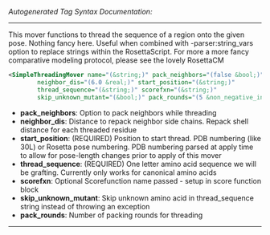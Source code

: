 <!-- THIS IS AN AUTOGENERATED FILE: Don't edit it directly, instead change the schema definition in the code itself. -->

_Autogenerated Tag Syntax Documentation:_

---
This mover functions to thread the sequence of a region onto the given pose. Nothing fancy here. Useful when combined with -parser:string_vars option to replace strings within the RosettaScript. For more a more fancy comparative modeling protocol, please see the lovely RosettaCM

```xml
<SimpleThreadingMover name="(&string;)" pack_neighbors="(false &bool;)"
        neighbor_dis="(6.0 &real;)" start_position="(&string;)"
        thread_sequence="(&string;)" scorefxn="(&string;)"
        skip_unknown_mutant="(&bool;)" pack_rounds="(5 &non_negative_integer;)" />
```

-   **pack_neighbors**: Option to pack neighbors while threading
-   **neighbor_dis**: Distance to repack neighbor side chains. Repack shell distance for each threaded residue
-   **start_position**: (REQUIRED) Position to start thread. PDB numbering (like 30L) or Rosetta pose numbering. PDB numbering parsed at apply time to allow for pose-length changes prior to apply of this mover
-   **thread_sequence**: (REQUIRED) One letter amino acid sequence we will be grafting. Currently only works for canonical amino acids
-   **scorefxn**: Optional Scorefunction name passed - setup in score function block
-   **skip_unknown_mutant**: Skip unknown amino acid in thread_sequence string instead of throwing an exception
-   **pack_rounds**: Number of packing rounds for threading

---

